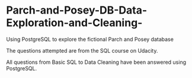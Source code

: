 # Parch-and-Posey-DB-Data-Exploration-and-Cleaning-
Using PostgreSQL to explore the fictional Parch and Posey database

The questions attempted are from the SQL course on Udacity.

All questions from Basic SQL to Data Cleaning have been answered using PostgreSQL.
